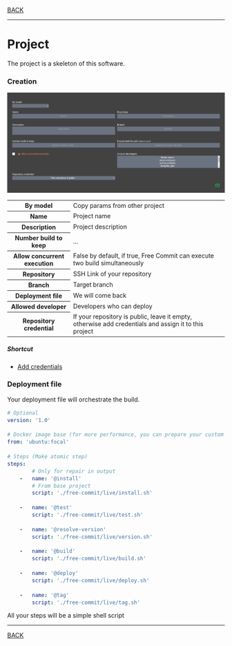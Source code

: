 [BACK](../README.md)
___
# Project

The project is a skeleton of this software.

### Creation

![Project creation form](image/project-creation-form.png)

<table>
    <tr>
        <th>By model</th>
        <td>Copy params from other project</td>
    </tr>
    <tr>
        <th>Name</th>
        <td>Project name</td>
    </tr>
    <tr>
        <th>Description</th>
        <td>Project description</td>
    </tr>
    <tr>
        <th>Number build to keep</th>
        <td>...</td>
    </tr>
    <tr>
        <th>Allow concurrent execution</th>
        <td>False by default, if true, Free Commit can execute two build simultaneously</td>
    </tr>
    <tr>
        <th>Repository</th>
        <td>SSH Link of your repository</td>
    </tr>
    <tr>
        <th>Branch</th>
        <td>Target branch</td>
    </tr>
    <tr>
        <th>Deployment file</th>
        <td>We will come back</td>
    </tr>
    <tr>
        <th>Allowed developer</th>
        <td>Developers who can deploy</td>
    </tr>
    <tr>
        <th>Repository credential</th>
        <td>If your repository is public, leave it empty, otherwise add credentials and assign it to this project</td>
    </tr>
</table>

##### Shortcut

* [Add credentials](credential.md)

### Deployment file

Your deployment file will orchestrate the build.

```yaml
# Optional
version: '1.0' 

# Docker image base (for more performance, you can prepare your custom image)
from: 'ubuntu:focal'

# Steps (Make atomic step)
steps:
        # Only for repair in output
    -   name: '@install'
        # From base project
        script: './free-commit/live/install.sh'

    -   name: '@test'
        script: './free-commit/live/test.sh'

    -   name: '@resolve-version'
        script: './free-commit/live/version.sh'

    -   name: '@build'
        script: './free-commit/live/build.sh'

    -   name: '@deploy'
        script: './free-commit/live/deploy.sh'

    -   name: '@tag'
        script: './free-commit/live/tag.sh'
```

All your steps will be a simple shell script 

___
[BACK](../README.md)